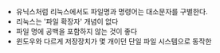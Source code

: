 - 유닉스처럼 리눅스에서도 파일명과 명령어는 대소문자를 구별한다.
- 리눅스는 '파일 확장자' 개념이 없다
- 파일 명에 공백을 포함하지 않는 것이 좋다
- 윈도우와 다르게 저장장치가 몇 개이던 단일 파일 시스템으로 동작한
